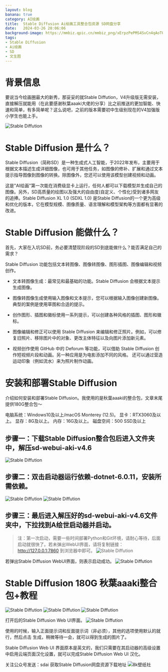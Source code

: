 ```yaml
---
layout: blog
banana: true
category: AI绘画
title:  Stable Diffusion Ai绘画工具整合包资源 SD网盘分享
date:   2024-03-26 20:06:06
background-image: https://mmbiz.qpic.cn/mmbiz_png/xErpzPePMS4SvCn4qAoTOvoHA8RiaHRVQzLH8JibnAvS3HMg1yKXUybXgZcWCksJic1kM4CG6icqROuwiaWKxt2chTQ/640
tags:
- Stable Diffusion
- Ai绘画
- SD
- 文生图
---
```

#  背景信息

要说当今绘画圈最大的新秀，那妥妥的就Stable Diffution，V4升级版无需安装，直接解压就能用（在此要感谢秋葉aaaki大佬的分享）比之前推送的更加智能、快速和简单，有多简单呢？这么说吧，之前的版本需要初中生级别现在的V4加强版小学生也能上手。

![Stable Diffution](https://mmbiz.qpic.cn/mmbiz_png/xErpzPePMS4SvCn4qAoTOvoHA8RiaHRVQzLH8JibnAvS3HMg1yKXUybXgZcWCksJic1kM4CG6icqROuwiaWKxt2chTQ/640)

#  Stable Diffusion 是什么？
Stable Diffusion（简称SD）是一种生成式人工智能，于2022年发布，主要用于根据文本描述生成详细图像，也可用于其他任务，如图像的修补、扩展和通过文本提示指导图像到图像的转换。除图像外，您还可以使用该模型创建视频和动画。

这是"AI绘画"第一次能在消费级显卡上运行，任何人都可以下载模型并生成自己的图像。另外，SD高质量的绘图以及强大的自由度(自定义、个性化)受到诸多网友的追捧。Stable Diffusion XL 1.0 (SDXL 1.0) 是Stable Diffusion的一个更为高级和优化的版本，它在模型规模、图像质量、语言理解和模型架构等方面都有显著的改进。

#  Stable Diffusion 能做什么？

首先，大家在入坑SD前，务必要清楚现阶段的SD到底能做什么？能否满足自己的需求？

Stable Diffusion 功能包括文本转图像、图像转图像、图形插图、图像编辑和视频创作。

- 文本转图像生成：最常见和最基础的功能。Stable Diffusion 会根据文本提示生成图像。

- 图像转图像生成使用输入图像和文本提示，您可以根据输入图像创建新图像。典型的案例是使用草图和合适的提示。

- 创作图形、插图和徽标使用一系列提示，可以创建各种风格的插图、图形和徽标。

- 图像编辑和修正可以使用 Stable Diffusion 来编辑和修正照片。例如，可以修复旧照片、移除图片中的对象、更改主体特征以及向图片添加新元素。

- 视频创作使用 GitHub 中的 Deforum 等功能，可以借助 Stable Diffusion 创作短视频片段和动画。另一种应用是为电影添加不同的风格。 还可以通过营造运动印象（例如流水）来为照片制作动画。

#  安装和部署Stable Diffusion

介绍如何安装和部署Stable Diffusion。我使用的是秋葉aaaki的整合包，文章末尾提供180G整合包～

电脑系统：Windows10及以上/macOS Monterey (12.5)。
显卡：RTX3060及以上。
显存：8G及以上。
内存：16G及以上。
磁盘空间：500 SSD及以上

##  步骤一：下载Stable Diffusion整合包后进入文件夹中，解压sd-webui-aki-v4.6
![Stable Diffution](https://mmbiz.qpic.cn/sz_mmbiz_png/562icMQlsX2wmg8aN6dtLle1bq4tX1CiaA2w6vutYGk6KiaOrtngyKUOln5I9y5sB7LWibUZx1pHibzXcib4K0uLDQMg/640)

##  步骤二：双击启动器运行依赖-dotnet-6.0.11，安装所需依赖。
![Stable Diffution](https://mmbiz.qpic.cn/sz_mmbiz_png/562icMQlsX2wmg8aN6dtLle1bq4tX1CiaAor4QTpOAWjic14Tz7gVJN732KVEKqovgMZjtJgKf9CoUS5269xibiafbQ/640)
![Stable Diffution](https://mmbiz.qpic.cn/sz_mmbiz_png/562icMQlsX2wmg8aN6dtLle1bq4tX1CiaASibNsqBNCtOVIoEntP7DkIIARLa5ic02FOwS8cqPqsAPHHia2KPUhg8ng/640)

##  步骤三：最后进入解压好的sd-webui-aki-v4.6文件夹中，下拉找到A绘世启动器并启动。

> 注：第一次启动，需要一些时间部署Python和Git环境，请耐心等待，后面启动就很快了。若未弹出WebUI界面，请将复制链接：http://127.0.0.1:7860 到浏览器中即可。
![Stable Diffution](https://mmbiz.qpic.cn/sz_mmbiz_png/MicSiaicL5eZFyc1lbR32aQ8LFxkMFxJGoakqlRNy7kjxR3BRXkLibICMtqyFRBPN2hzC6Ciaiabc3qV9IeZeSfyZTpQ/640)

若弹出Stable Diffusion WebUI界面，则表示启动成功。
![Stable Diffution](https://mmbiz.qpic.cn/sz_mmbiz_png/MicSiaicL5eZFyc1lbR32aQ8LFxkMFxJGoa5z554icloynV2SnDiaJmSbvAwyQKibSaOUh3qywEkoiaEuQaZ8qrhmXCgw/640)

#  Stable Diffusion 180G 秋葉aaaki整合包+教程

![Stable Diffution](https://mmbiz.qpic.cn/sz_mmbiz_png/562icMQlsX2wmg8aN6dtLle1bq4tX1CiaAb5eJkta1WeQjLc3ONFCllm2WUAC32OkmJmjzJuMGE8KjxWNrZzrP5A/640)
![Stable Diffution](https://mmbiz.qpic.cn/sz_mmbiz_png/562icMQlsX2wmg8aN6dtLle1bq4tX1CiaAvcub1T5aSth2A4p3rzpvHU9HfrBicJuebkU5WS2sZQ90WP4HbfKQXTQ/640)
![Stable Diffution](https://mmbiz.qpic.cn/mmbiz_png/xErpzPePMS4SvCn4qAoTOvoHA8RiaHRVQHQn1OxpHDFnyAicPurGibyEuU8ykje0s7AHqTGsJdIJEH35x1UtZB7lg/640)

打开后的Stable Diffusion Web UI界面。
![Stable Diffution](https://mmbiz.qpic.cn/mmbiz_png/xErpzPePMS4SvCn4qAoTOvoHA8RiaHRVQQukpetOfx7rz6FHe8d2ib91SIufhSNJR440iadAyBcicPkwocQP9mLeng/640)

使用的时候，输入正面提示词和反面提示词（非必须），其他的选项使用默认的就行，然后点击 生成，稍微等待一会，就可以得到生成的图片了。

Stable Diffusion Web UI 界面原本是英文的，我们只需要在其启动器的高级设置中启用云端页面汉化设置，就可以完成Stable Diffusion Web UI 汉化。

关注公众号发送：sdai 获取Stable Diffusion网盘资源下载地址
![8k壁纸社](https://mmbiz.qpic.cn/sz_mmbiz_jpg/562icMQlsX2wmg8aN6dtLle1bq4tX1CiaAmgTNicZY9MJCFsfU7icJzFo6WwibDibqzFFAASeS9yE9iavEiaK3W5LcEkTQ/640)